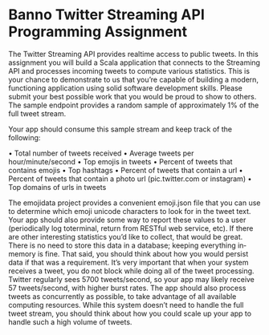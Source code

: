Banno Twitter Streaming API Programming Assignment
==============
The Twitter Streaming API provides real­time access to public tweets. In this assignment you will build a Scala application that connects to the Streaming API and processes incoming tweets to compute various statistics. This is your chance to demonstrate to us that you’re capable of building a modern, functioning application using solid software development skills. Please submit your best possible work that you would be proud to show to others. The sample endpoint provides a random sample of approximately 1% of the full tweet stream.

Your app should consume this sample stream and keep track of the following:

•	Total number of tweets received
•	Average tweets per hour/minute/second
•	Top emojis in tweets
•	Percent of tweets that contains emojis
•	Top hashtags
•	Percent of tweets that contain a url
•	Percent of tweets that contain a photo url (pic.twitter.com or instagram)
•	Top domains of urls in tweets

The emoji­data project provides a convenient emoji.json file that you can use to determine which emoji unicode characters to look for in the tweet text. Your app should also provide some way to report these values to a user (periodically log toterminal, return from RESTful web service, etc). If there are other interesting statistics you’d like to collect, that would be great. There is no need to store this data in a database; keeping everything in­memory is fine. That said, you should think about how you would persist data if that was a requirement.
It’s very important that when your system receives a tweet, you do not block while doing all of the tweet processing. Twitter regularly sees 5700 tweets/second, so your app may likely receive 57 tweets/second, with higher burst rates. The app should also process tweets as concurrently as possible, to take advantage of all available computing resources. While this system doesn’t need to handle the full tweet stream, you should think about how you could scale up your app to handle such a high volume of tweets.

